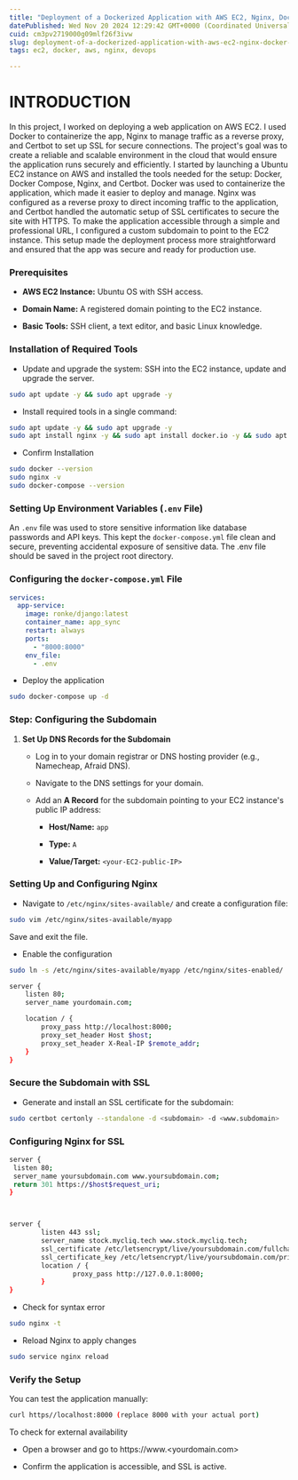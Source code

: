 ```yaml
---
title: "Deployment of a Dockerized Application with AWS EC2, Nginx, Docker, and Automated SSL via Certbot"
datePublished: Wed Nov 20 2024 12:29:42 GMT+0000 (Coordinated Universal Time)
cuid: cm3pv2719000g09mlf26f3ivw
slug: deployment-of-a-dockerized-application-with-aws-ec2-nginx-docker-and-automated-ssl-via-certbot
tags: ec2, docker, aws, nginx, devops

---
```


# INTRODUCTION

In this project, I worked on deploying a web application on AWS EC2. I used Docker to containerize the app, Nginx to manage traffic as a reverse proxy, and Certbot to set up SSL for secure connections. The project's goal was to create a reliable and scalable environment in the cloud that would ensure the application runs securely and efficiently. I started by launching a Ubuntu EC2 instance on AWS and installed the tools needed for the setup: Docker, Docker Compose, Nginx, and Certbot. Docker was used to containerize the application, which made it easier to deploy and manage. Nginx was configured as a reverse proxy to direct incoming traffic to the application, and Certbot handled the automatic setup of SSL certificates to secure the site with HTTPS. To make the application accessible through a simple and professional URL, I configured a custom subdomain to point to the EC2 instance. This setup made the deployment process more straightforward and ensured that the app was secure and ready for production use.

### **Prerequisites**

* **AWS EC2 Instance:** Ubuntu OS with SSH access.
    
* **Domain Name:** A registered domain pointing to the EC2 instance.
    
* **Basic Tools:** SSH client, a text editor, and basic Linux knowledge.
    

### Installation of Required Tools

* Update and upgrade the system: SSH into the EC2 instance, update and upgrade the server.
    

```bash
sudo apt update -y && sudo apt upgrade -y
```

* Install required tools in a single command:
    

```bash
sudo apt update -y && sudo apt upgrade -y
sudo apt install nginx -y && sudo apt install docker.io -y && sudo apt install docker-compose -y && sudo apt install certbot -y && sudo apt install python3-certbot-nginx -y
```

* Confirm Installation
    

```bash
sudo docker --version
sudo nginx -v
sudo docker-compose --version
```

### Setting Up Environment Variables (`.env` File)

An `.env` file was used to store sensitive information like database passwords and API keys. This kept the `docker-compose.yml` file clean and secure, preventing accidental exposure of sensitive data. The .env file should be saved in the project root directory.

### Configuring the `docker-compose.yml` File

```yaml
services:
  app-service:
    image: ronke/django:latest
    container_name: app_sync
    restart: always
    ports:
      - "8000:8000"
    env_file:
      - .env
```

* Deploy the application
    

```bash
sudo docker-compose up -d
```

### **Step: Configuring the Subdomain**

1. **Set Up DNS Records for the Subdomain**
    
    * Log in to your domain registrar or DNS hosting provider (e.g., Namecheap, Afraid DNS).
        
    * Navigate to the DNS settings for your domain.
        
    * Add an **A Record** for the subdomain pointing to your EC2 instance's public IP address:
        
        * **Host/Name:** `app`
            
        * **Type:** `A`
            
        * **Value/Target:** `<your-EC2-public-IP>`
            

### Setting Up and Configuring Nginx

* Navigate to `/etc/nginx/sites-available/` and create a configuration file:
    

```bash
sudo vim /etc/nginx/sites-available/myapp
```

Save and exit the file.

* Enable the configuration
    

```bash
sudo ln -s /etc/nginx/sites-available/myapp /etc/nginx/sites-enabled/
```

```bash
server {
    listen 80;
    server_name yourdomain.com;

    location / {
        proxy_pass http://localhost:8000;
        proxy_set_header Host $host;
        proxy_set_header X-Real-IP $remote_addr;
    }
}
```

### Secure the Subdomain with SSL

* Generate and install an SSL certificate for the subdomain:
    

```bash
sudo certbot certonly --standalone -d <subdomain> -d <www.subdomain>
```

### Configuring Nginx for SSL

```bash
server {
 listen 80;
 server_name yoursubdomain.com www.yoursubdomain.com;
 return 301 https://$host$request_uri;
}



server {
        listen 443 ssl;
        server_name stock.mycliq.tech www.stock.mycliq.tech;
        ssl_certificate /etc/letsencrypt/live/yoursubdomain.com/fullchain.pem;
        ssl_certificate_key /etc/letsencrypt/live/yoursubdomain.com/privkey.pem;
        location / {
                proxy_pass http://127.0.0.1:8000;
        }
}
```

* Check for syntax error
    

```bash
sudo nginx -t
```

* Reload Nginx to apply changes
    

```bash
sudo service nginx reload
```

### Verify the Setup

You can test the application manually:

```bash
curl https//localhost:8000 (replace 8000 with your actual port)
```

To check for external availability

* Open a browser and go to https://www.&lt;yourdomain.com&gt;
    
* Confirm the application is accessible, and SSL is active.